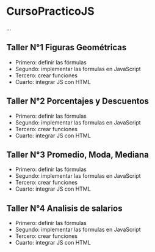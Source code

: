 # CursoPracticoJS

...

## Taller N°1 Figuras Geométricas

- Primero: definir las fórmulas
- Segundo: implementar las formulas en JavaScript
- Tercero: crear funciones
- Cuarto: integrar JS con HTML

## Taller N°2 Porcentajes y Descuentos

- Primero: definir las fórmulas
- Segundo: implementar las formulas en JavaScript
- Tercero: crear funciones
- Cuarto: integrar JS con HTML

## Taller N°3 Promedio, Moda, Mediana

- Primero: definir las fórmulas
- Segundo: implementar las formulas en JavaScript
- Tercero: crear funciones
- Cuarto: integrar JS con HTML

## Taller N°4 Analisis de salarios

- Primero: definir las fórmulas
- Segundo: implementar las formulas en JavaScript
- Tercero: crear funciones
- Cuarto: integrar JS con HTML
